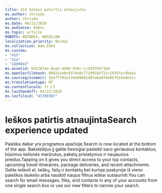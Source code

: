 ```yaml
---
title: 414 Ieškos patirtis atnaujinta
ms.author: chrisda
author: chrisda
ms.date: 04/21/2020
ms.audience: Admin
ms.topic: article
ROBOTS: NOINDEX, NOFOLLOW
localization_priority: Normal
ms.collection: Adm_O365
ms.custom:
- "415"
- "414"
- "1600043"
ms.assetid: bd328fee-8ea1-4b0b-930c-cc3d3765f1b9
ms.openlocfilehash: 8602a1e0c9374e8c772d91b4721c1435fec4bea1
ms.sourcegitcommit: 55eff703a17e500681d8fa6a87eb067019ade3cc
ms.translationtype: MT
ms.contentlocale: lt-LT
ms.lasthandoff: 04/22/2020
ms.locfileid: "43709307"
---
```

# <a name="search-experience-updated"></a><span data-ttu-id="1db1e-102">Ieškos patirtis atnaujinta</span><span class="sxs-lookup"><span data-stu-id="1db1e-102">Search experience updated</span></span>

<span data-ttu-id="1db1e-103">Paieška dabar yra programos apačioje.</span><span class="sxs-lookup"><span data-stu-id="1db1e-103">Search is now located at the bottom of the app.</span></span> <span data-ttu-id="1db1e-104">Bakstelėjus jį galite tiesiogiai pasiekti savo geriausius kontaktus, būsimus kelionės maršrutus, paketų pristatymus ir naujausius priedus.</span><span class="sxs-lookup"><span data-stu-id="1db1e-104">Tapping on it gives you direct access to your top contacts, upcoming travel itineraries, package deliveries, and recent attachments.</span></span> <span data-ttu-id="1db1e-105">Galite ieškoti el. laiškų, failų ir kontaktų bet kurioje paskyroje iš vieno paieškos laukelio arba naudoti naujus filtrus ieškai susiaurinti.</span><span class="sxs-lookup"><span data-stu-id="1db1e-105">You can search for email messages, files, and contacts in any of your accounts from one single search box or use our new filters to narrow your search.</span></span>

